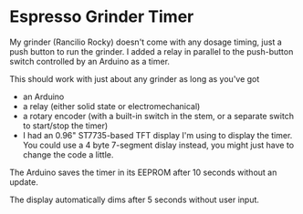 # Espresso Grinder Timer

My grinder (Rancilio Rocky) doesn't come with any dosage timing, just a push button to run the grinder. I added a relay in parallel to the push-button switch controlled by an Arduino as a timer.

This should work with just about any grinder as long as you've got 
- an Arduino
- a relay (either solid state or electromechanical)
- a rotary encoder (with a built-in switch in the stem, or a separate switch to start/stop the timer)
- I had an 0.96" ST7735-based TFT display I'm using to display the timer. You could use a 4 byte 7-segment dislay instead, you might just have to change the code a little.

The Arduino saves the timer in its EEPROM after 10 seconds without an update.

The display automatically dims after 5 seconds without user input.

